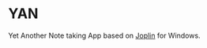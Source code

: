 # YAN
Yet Another Note taking App based on [Joplin](https://github.com/laurent22/joplin) for Windows.
